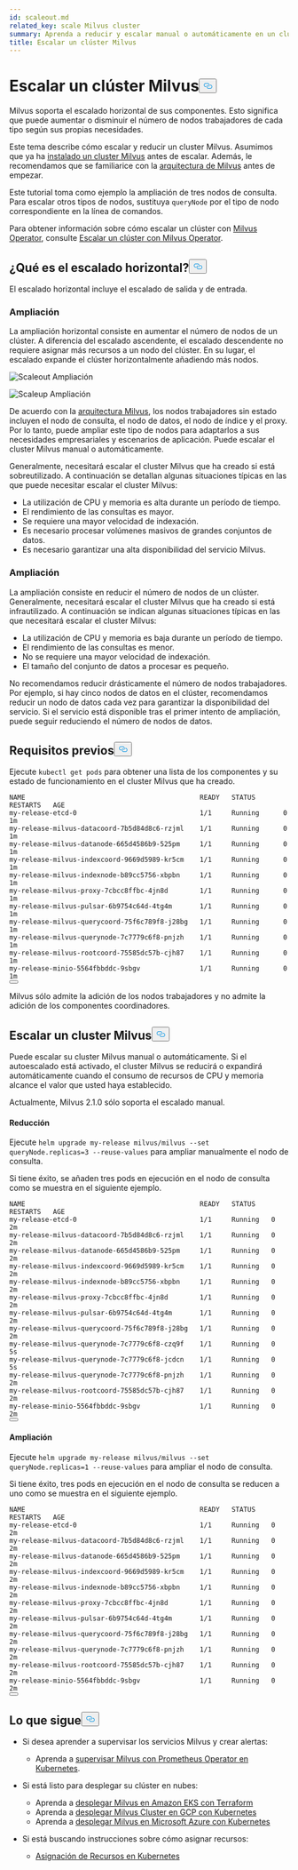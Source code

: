 ```yaml
---
id: scaleout.md
related_key: scale Milvus cluster
summary: Aprenda a reducir y escalar manual o automáticamente en un clúster Milvus.
title: Escalar un clúster Milvus
---
```

<h1 id="Scale-a-Milvus-Cluster" class="common-anchor-header">Escalar un clúster Milvus<button data-href="#Scale-a-Milvus-Cluster" class="anchor-icon" translate="no">
      <svg translate="no"
        aria-hidden="true"
        focusable="false"
        height="20"
        version="1.1"
        viewBox="0 0 16 16"
        width="16"
      >
        <path
          fill="#0092E4"
          fill-rule="evenodd"
          d="M4 9h1v1H4c-1.5 0-3-1.69-3-3.5S2.55 3 4 3h4c1.45 0 3 1.69 3 3.5 0 1.41-.91 2.72-2 3.25V8.59c.58-.45 1-1.27 1-2.09C10 5.22 8.98 4 8 4H4c-.98 0-2 1.22-2 2.5S3 9 4 9zm9-3h-1v1h1c1 0 2 1.22 2 2.5S13.98 12 13 12H9c-.98 0-2-1.22-2-2.5 0-.83.42-1.64 1-2.09V6.25c-1.09.53-2 1.84-2 3.25C6 11.31 7.55 13 9 13h4c1.45 0 3-1.69 3-3.5S14.5 6 13 6z"
        ></path>
      </svg>
    </button></h1><p>Milvus soporta el escalado horizontal de sus componentes. Esto significa que puede aumentar o disminuir el número de nodos trabajadores de cada tipo según sus propias necesidades.</p>
<p>Este tema describe cómo escalar y reducir un cluster Milvus. Asumimos que ya ha <a href="/docs/es/install_cluster-helm.md">instalado un cluster Milvus</a> antes de escalar. Además, le recomendamos que se familiarice con la <a href="/docs/es/architecture_overview.md">arquitectura de Milvus</a> antes de empezar.</p>
<p>Este tutorial toma como ejemplo la ampliación de tres nodos de consulta. Para escalar otros tipos de nodos, sustituya <code translate="no">queryNode</code> por el tipo de nodo correspondiente en la línea de comandos.</p>
<div class="alert note">
<p>Para obtener información sobre cómo escalar un clúster con <a href="https://github.com/zilliztech/milvus-operator/blob/main/docs/administration/scale-a-milvus-cluster.md">Milvus Operator</a>, consulte <a href="https://github.com/zilliztech/milvus-operator/blob/main/docs/administration/scale-a-milvus-cluster.md">Escalar un clúster con Milvus Operator</a>.</p>
</div>
<h2 id="What-is-horizontal-scaling" class="common-anchor-header">¿Qué es el escalado horizontal?<button data-href="#What-is-horizontal-scaling" class="anchor-icon" translate="no">
      <svg translate="no"
        aria-hidden="true"
        focusable="false"
        height="20"
        version="1.1"
        viewBox="0 0 16 16"
        width="16"
      >
        <path
          fill="#0092E4"
          fill-rule="evenodd"
          d="M4 9h1v1H4c-1.5 0-3-1.69-3-3.5S2.55 3 4 3h4c1.45 0 3 1.69 3 3.5 0 1.41-.91 2.72-2 3.25V8.59c.58-.45 1-1.27 1-2.09C10 5.22 8.98 4 8 4H4c-.98 0-2 1.22-2 2.5S3 9 4 9zm9-3h-1v1h1c1 0 2 1.22 2 2.5S13.98 12 13 12H9c-.98 0-2-1.22-2-2.5 0-.83.42-1.64 1-2.09V6.25c-1.09.53-2 1.84-2 3.25C6 11.31 7.55 13 9 13h4c1.45 0 3-1.69 3-3.5S14.5 6 13 6z"
        ></path>
      </svg>
    </button></h2><p>El escalado horizontal incluye el escalado de salida y de entrada.</p>
<h3 id="Scaling-out" class="common-anchor-header">Ampliación</h3><p>La ampliación horizontal consiste en aumentar el número de nodos de un clúster. A diferencia del escalado ascendente, el escalado descendente no requiere asignar más recursos a un nodo del clúster. En su lugar, el escalado expande el clúster horizontalmente añadiendo más nodos.</p>
<p>
  
   <span class="img-wrapper"> <img translate="no" src="/docs/v2.4.x/assets/scale_out.jpg" alt="Scaleout" class="doc-image" id="scaleout" />
   </span> <span class="img-wrapper"> <span>Ampliación</span> </span></p>
<p>
  
   <span class="img-wrapper"> <img translate="no" src="/docs/v2.4.x/assets/scale_up.jpg" alt="Scaleup" class="doc-image" id="scaleup" />
   </span> <span class="img-wrapper"> <span>Ampliación</span> </span></p>
<p>De acuerdo con la <a href="/docs/es/architecture_overview.md">arquitectura Milvus</a>, los nodos trabajadores sin estado incluyen el nodo de consulta, el nodo de datos, el nodo de índice y el proxy. Por lo tanto, puede ampliar este tipo de nodos para adaptarlos a sus necesidades empresariales y escenarios de aplicación. Puede escalar el cluster Milvus manual o automáticamente.</p>
<p>Generalmente, necesitará escalar el cluster Milvus que ha creado si está sobreutilizado. A continuación se detallan algunas situaciones típicas en las que puede necesitar escalar el cluster Milvus:</p>
<ul>
<li>La utilización de CPU y memoria es alta durante un período de tiempo.</li>
<li>El rendimiento de las consultas es mayor.</li>
<li>Se requiere una mayor velocidad de indexación.</li>
<li>Es necesario procesar volúmenes masivos de grandes conjuntos de datos.</li>
<li>Es necesario garantizar una alta disponibilidad del servicio Milvus.</li>
</ul>
<h3 id="Scaling-in" class="common-anchor-header">Ampliación</h3><p>La ampliación consiste en reducir el número de nodos de un clúster. Generalmente, necesitará escalar el cluster Milvus que ha creado si está infrautilizado. A continuación se indican algunas situaciones típicas en las que necesitará escalar el cluster Milvus:</p>
<ul>
<li>La utilización de CPU y memoria es baja durante un período de tiempo.</li>
<li>El rendimiento de las consultas es menor.</li>
<li>No se requiere una mayor velocidad de indexación.</li>
<li>El tamaño del conjunto de datos a procesar es pequeño.</li>
</ul>
<div class="alert note">
No recomendamos reducir drásticamente el número de nodos trabajadores. Por ejemplo, si hay cinco nodos de datos en el clúster, recomendamos reducir un nodo de datos cada vez para garantizar la disponibilidad del servicio. Si el servicio está disponible tras el primer intento de ampliación, puede seguir reduciendo el número de nodos de datos.</div>
<h2 id="Prerequisites" class="common-anchor-header">Requisitos previos<button data-href="#Prerequisites" class="anchor-icon" translate="no">
      <svg translate="no"
        aria-hidden="true"
        focusable="false"
        height="20"
        version="1.1"
        viewBox="0 0 16 16"
        width="16"
      >
        <path
          fill="#0092E4"
          fill-rule="evenodd"
          d="M4 9h1v1H4c-1.5 0-3-1.69-3-3.5S2.55 3 4 3h4c1.45 0 3 1.69 3 3.5 0 1.41-.91 2.72-2 3.25V8.59c.58-.45 1-1.27 1-2.09C10 5.22 8.98 4 8 4H4c-.98 0-2 1.22-2 2.5S3 9 4 9zm9-3h-1v1h1c1 0 2 1.22 2 2.5S13.98 12 13 12H9c-.98 0-2-1.22-2-2.5 0-.83.42-1.64 1-2.09V6.25c-1.09.53-2 1.84-2 3.25C6 11.31 7.55 13 9 13h4c1.45 0 3-1.69 3-3.5S14.5 6 13 6z"
        ></path>
      </svg>
    </button></h2><p>Ejecute <code translate="no">kubectl get pods</code> para obtener una lista de los componentes y su estado de funcionamiento en el cluster Milvus que ha creado.</p>
<pre><code translate="no">NAME                                            READY   STATUS       RESTARTS   AGE
my-release-etcd-0                               1/1     Running      0          1m
my-release-milvus-datacoord-7b5d84d8c6-rzjml    1/1     Running      0          1m
my-release-milvus-datanode-665d4586b9-525pm     1/1     Running      0          1m
my-release-milvus-indexcoord-9669d5989-kr5cm    1/1     Running      0          1m
my-release-milvus-indexnode-b89cc5756-xbpbn     1/1     Running      0          1m
my-release-milvus-proxy-7cbcc8ffbc-4jn8d        1/1     Running      0          1m
my-release-milvus-pulsar-6b9754c64d-4tg4m       1/1     Running      0          1m
my-release-milvus-querycoord-75f6c789f8-j28bg   1/1     Running      0          1m
my-release-milvus-querynode-7c7779c6f8-pnjzh    1/1     Running      0          1m
my-release-milvus-rootcoord-75585dc57b-cjh87    1/1     Running      0          1m
my-release-minio-5564fbbddc-9sbgv               1/1     Running      0          1m 
<button class="copy-code-btn"></button></code></pre>
<div class="alert note">
Milvus sólo admite la adición de los nodos trabajadores y no admite la adición de los componentes coordinadores.</div>
<h2 id="Scale-a-Milvus-cluster" class="common-anchor-header">Escalar un cluster Milvus<button data-href="#Scale-a-Milvus-cluster" class="anchor-icon" translate="no">
      <svg translate="no"
        aria-hidden="true"
        focusable="false"
        height="20"
        version="1.1"
        viewBox="0 0 16 16"
        width="16"
      >
        <path
          fill="#0092E4"
          fill-rule="evenodd"
          d="M4 9h1v1H4c-1.5 0-3-1.69-3-3.5S2.55 3 4 3h4c1.45 0 3 1.69 3 3.5 0 1.41-.91 2.72-2 3.25V8.59c.58-.45 1-1.27 1-2.09C10 5.22 8.98 4 8 4H4c-.98 0-2 1.22-2 2.5S3 9 4 9zm9-3h-1v1h1c1 0 2 1.22 2 2.5S13.98 12 13 12H9c-.98 0-2-1.22-2-2.5 0-.83.42-1.64 1-2.09V6.25c-1.09.53-2 1.84-2 3.25C6 11.31 7.55 13 9 13h4c1.45 0 3-1.69 3-3.5S14.5 6 13 6z"
        ></path>
      </svg>
    </button></h2><p>Puede escalar su cluster Milvus manual o automáticamente. Si el autoescalado está activado, el cluster Milvus se reducirá o expandirá automáticamente cuando el consumo de recursos de CPU y memoria alcance el valor que usted haya establecido.</p>
<p>Actualmente, Milvus 2.1.0 sólo soporta el escalado manual.</p>
<h4 id="Scaling-out" class="common-anchor-header">Reducción</h4><p>Ejecute <code translate="no">helm upgrade my-release milvus/milvus --set queryNode.replicas=3 --reuse-values</code> para ampliar manualmente el nodo de consulta.</p>
<p>Si tiene éxito, se añaden tres pods en ejecución en el nodo de consulta como se muestra en el siguiente ejemplo.</p>
<pre><code translate="no">NAME                                            READY   STATUS    RESTARTS   AGE
my-release-etcd-0                               1/1     Running   0          2m
my-release-milvus-datacoord-7b5d84d8c6-rzjml    1/1     Running   0          2m
my-release-milvus-datanode-665d4586b9-525pm     1/1     Running   0          2m
my-release-milvus-indexcoord-9669d5989-kr5cm    1/1     Running   0          2m
my-release-milvus-indexnode-b89cc5756-xbpbn     1/1     Running   0          2m
my-release-milvus-proxy-7cbcc8ffbc-4jn8d        1/1     Running   0          2m
my-release-milvus-pulsar-6b9754c64d-4tg4m       1/1     Running   0          2m
my-release-milvus-querycoord-75f6c789f8-j28bg   1/1     Running   0          2m
my-release-milvus-querynode-7c7779c6f8-czq9f    1/1     Running   0          5s
my-release-milvus-querynode-7c7779c6f8-jcdcn    1/1     Running   0          5s
my-release-milvus-querynode-7c7779c6f8-pnjzh    1/1     Running   0          2m
my-release-milvus-rootcoord-75585dc57b-cjh87    1/1     Running   0          2m
my-release-minio-5564fbbddc-9sbgv               1/1     Running   0          2m
<button class="copy-code-btn"></button></code></pre>
<h4 id="Scaling-in" class="common-anchor-header">Ampliación</h4><p>Ejecute <code translate="no">helm upgrade my-release milvus/milvus --set queryNode.replicas=1 --reuse-values</code> para ampliar el nodo de consulta.</p>
<p>Si tiene éxito, tres pods en ejecución en el nodo de consulta se reducen a uno como se muestra en el siguiente ejemplo.</p>
<pre><code translate="no">NAME                                            READY   STATUS    RESTARTS   AGE
my-release-etcd-0                               1/1     Running   0          2m
my-release-milvus-datacoord-7b5d84d8c6-rzjml    1/1     Running   0          2m
my-release-milvus-datanode-665d4586b9-525pm     1/1     Running   0          2m
my-release-milvus-indexcoord-9669d5989-kr5cm    1/1     Running   0          2m
my-release-milvus-indexnode-b89cc5756-xbpbn     1/1     Running   0          2m
my-release-milvus-proxy-7cbcc8ffbc-4jn8d        1/1     Running   0          2m
my-release-milvus-pulsar-6b9754c64d-4tg4m       1/1     Running   0          2m
my-release-milvus-querycoord-75f6c789f8-j28bg   1/1     Running   0          2m
my-release-milvus-querynode-7c7779c6f8-pnjzh    1/1     Running   0          2m
my-release-milvus-rootcoord-75585dc57b-cjh87    1/1     Running   0          2m
my-release-minio-5564fbbddc-9sbgv               1/1     Running   0          2m
<button class="copy-code-btn"></button></code></pre>
<h2 id="Whats-next" class="common-anchor-header">Lo que sigue<button data-href="#Whats-next" class="anchor-icon" translate="no">
      <svg translate="no"
        aria-hidden="true"
        focusable="false"
        height="20"
        version="1.1"
        viewBox="0 0 16 16"
        width="16"
      >
        <path
          fill="#0092E4"
          fill-rule="evenodd"
          d="M4 9h1v1H4c-1.5 0-3-1.69-3-3.5S2.55 3 4 3h4c1.45 0 3 1.69 3 3.5 0 1.41-.91 2.72-2 3.25V8.59c.58-.45 1-1.27 1-2.09C10 5.22 8.98 4 8 4H4c-.98 0-2 1.22-2 2.5S3 9 4 9zm9-3h-1v1h1c1 0 2 1.22 2 2.5S13.98 12 13 12H9c-.98 0-2-1.22-2-2.5 0-.83.42-1.64 1-2.09V6.25c-1.09.53-2 1.84-2 3.25C6 11.31 7.55 13 9 13h4c1.45 0 3-1.69 3-3.5S14.5 6 13 6z"
        ></path>
      </svg>
    </button></h2><ul>
<li><p>Si desea aprender a supervisar los servicios Milvus y crear alertas:</p>
<ul>
<li>Aprenda a <a href="/docs/es/monitor.md">supervisar Milvus con Prometheus Operator en Kubernetes</a>.</li>
</ul></li>
<li><p>Si está listo para desplegar su clúster en nubes:</p>
<ul>
<li>Aprenda a <a href="/docs/es/eks.md">desplegar Milvus en Amazon EKS con Terraform</a></li>
<li>Aprenda a <a href="/docs/es/gcp.md">desplegar Milvus Cluster en GCP con Kubernetes</a></li>
<li>Aprenda a <a href="/docs/es/azure.md">desplegar Milvus en Microsoft Azure con Kubernetes</a></li>
</ul></li>
<li><p>Si está buscando instrucciones sobre cómo asignar recursos:</p>
<ul>
<li><a href="/docs/es/allocate.md#standalone">Asignación de Recursos en Kubernetes</a></li>
</ul></li>
</ul>
